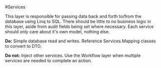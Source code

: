 #Services

This layer is responsible for passing data back and forth to/from the database using Linq to SQL. 
There should be little to no business logic in this layer, aside from audit fields being set where 
necessary. Each service should only care about it's own model, nothing else.

**Do:** Simple database read and writes. Reference Services.Mapping classes to convert to DTO.

**Do not:** Inject other services. Use the Workflow layer when multiple services are needed to 
complete an action.